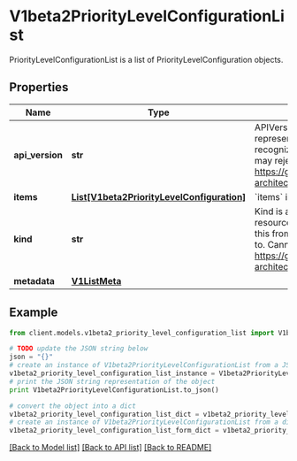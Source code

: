 # V1beta2PriorityLevelConfigurationList

PriorityLevelConfigurationList is a list of PriorityLevelConfiguration objects.

## Properties
Name | Type | Description | Notes
------------ | ------------- | ------------- | -------------
**api_version** | **str** | APIVersion defines the versioned schema of this representation of an object. Servers should convert recognized schemas to the latest internal value, and may reject unrecognized values. More info: https://git.k8s.io/community/contributors/devel/sig-architecture/api-conventions.md#resources | [optional] 
**items** | [**List[V1beta2PriorityLevelConfiguration]**](V1beta2PriorityLevelConfiguration.md) | &#x60;items&#x60; is a list of request-priorities. | 
**kind** | **str** | Kind is a string value representing the REST resource this object represents. Servers may infer this from the endpoint the client submits requests to. Cannot be updated. In CamelCase. More info: https://git.k8s.io/community/contributors/devel/sig-architecture/api-conventions.md#types-kinds | [optional] 
**metadata** | [**V1ListMeta**](V1ListMeta.md) |  | [optional] 

## Example

```python
from client.models.v1beta2_priority_level_configuration_list import V1beta2PriorityLevelConfigurationList

# TODO update the JSON string below
json = "{}"
# create an instance of V1beta2PriorityLevelConfigurationList from a JSON string
v1beta2_priority_level_configuration_list_instance = V1beta2PriorityLevelConfigurationList.from_json(json)
# print the JSON string representation of the object
print V1beta2PriorityLevelConfigurationList.to_json()

# convert the object into a dict
v1beta2_priority_level_configuration_list_dict = v1beta2_priority_level_configuration_list_instance.to_dict()
# create an instance of V1beta2PriorityLevelConfigurationList from a dict
v1beta2_priority_level_configuration_list_form_dict = v1beta2_priority_level_configuration_list.from_dict(v1beta2_priority_level_configuration_list_dict)
```
[[Back to Model list]](../README.md#documentation-for-models) [[Back to API list]](../README.md#documentation-for-api-endpoints) [[Back to README]](../README.md)


